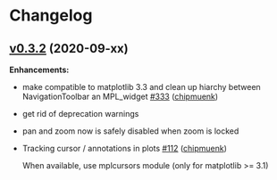 # Changelog

## [v0.3.2](https://github.com/chipmuenk/pyfda/tree/v0.3.1) (2020-09-xx)

**Enhancements:**
- make compatible to matplotlib 3.3 and clean up hiarchy between NavigationToolbar
  an MPL_widget [\#333](https://github.com/chipmuenk/pull/333) ([chipmuenk](https://github.com/chipmuenk))

- get rid of deprecation warnings

- pan and zoom now is safely disabled when zoom is locked

- Tracking cursor / annotations in plots [\#112](https://github.com/chipmuenk/pull/112) ([chipmuenk](https://github.com/chipmuenk))

  When available, use mplcursors module (only for matplotlib >= 3.1)
